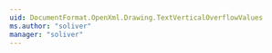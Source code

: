 ```yaml
---
uid: DocumentFormat.OpenXml.Drawing.TextVerticalOverflowValues
ms.author: "soliver"
manager: "soliver"
---
```

